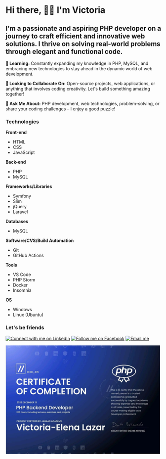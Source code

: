 # Hi there, :raising_hand_woman: I'm Victoria
## I'm a passionate and aspiring PHP developer on a journey to craft efficient and innovative web solutions. I thrive on solving real-world problems through elegant and functional code.

**🌱 Learning:** Constantly expanding my knowledge in PHP, MySQL, and embracing new technologies to stay ahead in the dynamic world of web development.

**👯 Looking to Collaborate On:** Open-source projects, web applications, or anything that involves coding creativity. Let's build something amazing together!

**💬 Ask Me About:** PHP development, web technologies, problem-solving, or share your coding challenges – I enjoy a good puzzle!

### Technologies

**Front-end**                                                                                                           
- HTML
- CSS
- JavaScript

**Back-end**
- PHP
- MySQL

**Frameworks/Libraries**
- Symfony
- Slim
- jQuery
- Laravel

**Databases**
- MySQL

**Software/CVS/Build Automation**
- Git
- GitHub Actions

**Tools**
- VS Code
- PHP Storm
- Docker
- Insomnia

**OS**
- Windows
- Linux (Ubuntu)

### Let's be friends

[![Connect with me on LinkedIn](https://img.shields.io/badge/LinkedIn-Connect%20with%20Me-0077B5?style=for-the-badge&logo=linkedin&logoColor=white)](https://www.linkedin.com/in/victoria-lazar01/) 
[![Follow me on Facebook](https://img.shields.io/badge/Facebook-Follow%20Me-1877F2?style=for-the-badge&logo=facebook&logoColor=white)](https://www.facebook.com/victoria.elena.127/) 
[![Email me](https://img.shields.io/badge/Email-Drop%20Me%20a%20Line-EA4335?style=for-the-badge&logo=gmail&logoColor=white)](mailto:victoria.elena01@yahoo.com)

<img src="https://github.com/Victoria-ElenaLazar/Victoria-ElenaLazar/blob/main/Certificate%20of%20Completion%20PHP%20Backend%20Developer.jpg" alt="Certificate of completion.PHP Backend Developer" width="500">


